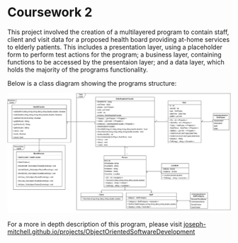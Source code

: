 # Coursework 2

This project involved the creation of a multilayered program to contain staff, client and visit data for a proposed health board providing at-home services to elderly patients.
This includes a presentation layer, using a placeholder form to perform test actions for the program; a business layer, containing functions to be accessed by the presentaion layer; 
and a data layer, which holds the majority of the programs functionality.

Below is a class diagram showing the programs structure:

![](../img/cw2class.png)

For a more in depth description of this program, please visit [joseph-mitchell.github.io/projects/ObjectOrientedSoftwareDevelopment](https://joseph-mitchell.github.io/projects/ObjectOrientedSoftwareDevelopment)

